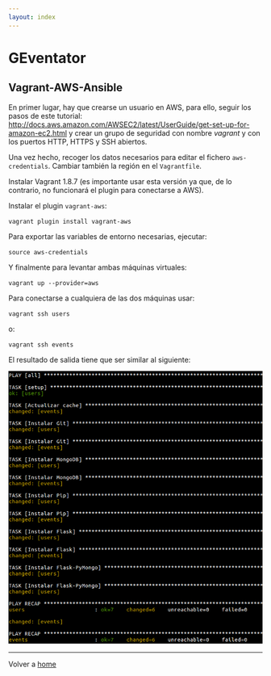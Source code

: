 ```yaml
---
layout: index
---
```


# GEventator

## Vagrant-AWS-Ansible

En primer lugar, hay que crearse un usuario en AWS, para ello, seguir los pasos de este tutorial: http://docs.aws.amazon.com/AWSEC2/latest/UserGuide/get-set-up-for-amazon-ec2.html y crear un grupo de seguridad con nombre *vagrant* y con los puertos HTTP, HTTPS y SSH abiertos.

Una vez hecho, recoger los datos necesarios para editar el fichero `aws-credentials`. Cambiar también la región en el `Vagrantfile`.

Instalar Vagrant 1.8.7 (es importante usar esta versión ya que, de lo contrario, no funcionará el plugin para conectarse a AWS).

Instalar el plugin `vagrant-aws`:

```
vagrant plugin install vagrant-aws
```

Para exportar las variables de entorno necesarias, ejecutar:

```
source aws-credentials
```

Y finalmente para levantar ambas máquinas virtuales:

```
vagrant up --provider=aws
```

Para conectarse a cualquiera de las dos máquinas usar:

```
vagrant ssh users
```

o:

```
vagrant ssh events
```

El resultado de salida tiene que ser similar al siguiente:

!["salida esperada vagrant"](img/vagrant-working.png "salida esperada vagrant")

---

Volver a [home](index)
